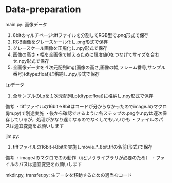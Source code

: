 # Data-preparation
main.py:
画像データ
1. 8bitのマルチページtiffファイルを分割してRGB型で.png形式で保存
2. RGB画像をグレースケール化し.png形式で保存
3. グレースケール画像を正規化し.npy形式で保存
4. 画像の高さ・幅を全画像で揃えるために輝度値0をつなげてサイズを合わせ.npy形式で保存
5. 全画像データを４次元配列img(画像の高さ,画像の幅,フレーム番号,サンプル番号)(dtype:float)に格納し.npy形式で保存

Lpデータ
1. 全サンプルのLpを１次元配列Lp(dtype:float)に格納し.npy形式で保存

備考
・tiffファイルの16bit→8bitはコードが分からなかったのでimageJのマクロ(ijm.py)で別途実施
・後から確認できるように各ステップの.pngや.npyは逐次保存しているが，処理がかなり遅くなるのでなくしてもいいかも
・ファイルのパスは適宜変更をお願いします

ijm.py:
1. tiffファイルの16bit→8bitを実施しmovie_*_8bit.tifの名前(形式)で保存

備考
・imageJのマクロでのみ動作（ijというライブラリが必要のため）
・ファイルのパスは適宜変更をお願いします

mkdir.py, transfer.py:
生データを移動するための適当なコード
